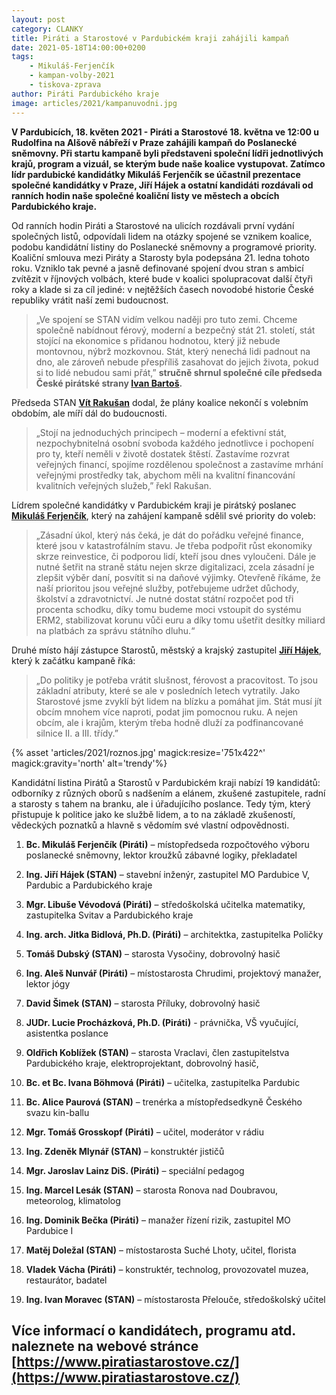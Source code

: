 ```yaml
---
layout: post
category: CLANKY
title: Piráti a Starostové v Pardubickém kraji zahájili kampaň
date: 2021-05-18T14:00:00+0200
tags: 
    - Mikuláš-Ferjenčík
    - kampan-volby-2021
    - tiskova-zprava
author: Piráti Pardubického kraje
image: articles/2021/kampanuvodni.jpg
---
```

**V Pardubicích, 18. květen 2021 - Piráti a Starostové 18. května ve 12:00 u Rudolfina na Alšově nábřeží v Praze zahájili kampaň do Poslanecké sněmovny. Při startu kampaně byli představeni společní lídři jednotlivých krajů, program a vizuál, se kterým bude naše koalice vystupovat. Zatímco lídr pardubické kandidátky Mikuláš Ferjenčík se účastnil prezentace společné kandidátky v Praze, Jiří Hájek a ostatní kandidáti rozdávali od ranních hodin naše společné koaliční listy ve městech a obcích Pardubického kraje.**

  Od ranních hodin Piráti a Starostové na ulicích rozdávali první vydání společných listů, odpovídali lidem na otázky spojené se vznikem koalice, podobu kandidátní listiny do Poslanecké sněmovny a programové priority. Koaliční smlouva mezi Piráty a Starosty byla podepsána 21. ledna tohoto roku. Vzniklo tak pevné a jasně definované spojení dvou stran s ambicí zvítězit v říjnových volbách, které bude v koalici spolupracovat další čtyři roky a klade si za cíl jediné: v nejtěžších časech novodobé historie České republiky vrátit naší zemi budoucnost.

  
>„Ve spojení se STAN vidím velkou naději pro tuto zemi. Chceme společně nabídnout férový, moderní a bezpečný stát 21. století, stát stojící na ekonomice s přidanou hodnotou, který již nebude montovnou, nýbrž mozkovnou. Stát, který nenechá lidi padnout na dno, ale zároveň nebude přespříliš zasahovat do jejich života, pokud si to lidé nebudou sami přát,” **stručně shrnul společné cíle předseda České pirátské strany [Ivan Bartoš](https://www.piratiastarostove.cz/kandidati/phdr-ivan-bartos-phd/).**

  

Předseda STAN [**Vít Rakušan**](https://www.piratiastarostove.cz/kandidati/mgr-bc-vit-rakusan/) dodal, že plány koalice nekončí s volebním obdobím, ale míří dál do budoucnosti. 

>„Stojí na jednoduchých principech – moderní a efektivní stát, nezpochybnitelná osobní svoboda každého jednotlivce i pochopení pro ty, kteří neměli v životě dostatek štěstí. Zastavíme rozvrat veřejných financí, spojíme rozdělenou společnost a zastavíme mrhání veřejnými prostředky tak, abychom měli na kvalitní financování kvalitních veřejných služeb,” řekl Rakušan.

Lídrem společné kandidátky v Pardubickém kraji je pirátský poslanec [**Mikuláš Ferjenčík**](https://www.piratiastarostove.cz/kandidati/bc-mikulas-ferjencik/), který na zahájení kampaně sdělil své priority do voleb: 
>„Zásadní úkol, který nás čeká, je dát do pořádku veřejné finance, které jsou v katastrofálním stavu. Je třeba podpořit růst ekonomiky skrze reinvestice, či podporou lidí, kteří jsou dnes vyloučeni. Dále je nutné šetřit na straně státu nejen skrze digitalizaci, zcela zásadní je zlepšit výběr daní, posvítit si na daňové výjimky. Otevřeně říkáme, že naší prioritou jsou veřejné služby, potřebujeme udržet důchody, školství a zdravotnictví. Je nutné dostat státní rozpočet pod tři procenta schodku, díky tomu budeme moci vstoupit do systému ERM2, stabilizovat korunu vůči euru a díky tomu ušetřit desítky miliard na platbách za správu státního dluhu.“

Druhé místo hájí zástupce Starostů, městský a krajský zastupitel [**Jiří Hájek**](https://www.piratiastarostove.cz/kandidati/ing-jiri-hajek/), který k začátku kampaně říká:
> „Do politiky je potřeba vrátit slušnost, férovost a pracovitost. To jsou základní atributy, které se ale v posledních letech vytratily. Jako Starostové jsme zvyklí být lidem na blízku a pomáhat jim. Stát musí jít obcím mnohem více naproti, podat jim pomocnou ruku. A nejen obcím, ale i krajům, kterým třeba hodně dluží za podfinancované silnice II. a III. třídy.”

{% asset 'articles/2021/roznos.jpg' magick:resize='751x422^' magick:gravity='north' alt='trendy'%}

Kandidátní listina Pirátů a Starostů v Pardubickém kraji nabízí 19 kandidátů: odborníky z různých oborů s nadšením a elánem, zkušené zastupitele, radní a starosty s tahem na branku, ale i úřadujícího poslance. Tedy tým, který přistupuje k politice jako ke službě lidem, a to na základě zkušeností, vědeckých poznatků a hlavně s vědomím své vlastní odpovědnosti.

1. **Bc. Mikuláš Ferjenčík (Piráti)** – místopředseda rozpočtového výboru poslanecké sněmovny, lektor kroužků zábavné logiky, překladatel
2. **Ing. Jiří Hájek (STAN)** –  stavební inženýr, zastupitel MO Pardubice V, Pardubic a Pardubického kraje
3. **Mgr. Libuše Vévodová (Piráti)** –  středoškolská učitelka matematiky, zastupitelka Svitav a Pardubického kraje
4. **Ing. arch. Jitka Bidlová, Ph.D. (Piráti)** –  architektka, zastupitelka Poličky
5. **Tomáš Dubský (STAN)** –  starosta Vysočiny, dobrovolný hasič

6. **Ing. Aleš Nunvář (Piráti)** –  místostarosta Chrudimi, projektový manažer, lektor jógy

7. **David Šimek (STAN)** – starosta Příluky, dobrovolný hasič

8. **JUDr. Lucie Procházková, Ph.D. (Piráti)** - právnička, VŠ vyučující, asistentka poslance

9. **Oldřich Koblížek (STAN)** –  starosta Vraclavi, člen zastupitelstva Pardubického kraje, elektroprojektant, dobrovolný hasič, 

10. **Bc. et Bc. Ivana Böhmová (Piráti)** –  učitelka, zastupitelka Pardubic

11. **Bc. Alice Paurová (STAN)** –  trenérka a místopředsedkyně Českého svazu kin-ballu

12. **Mgr. Tomáš Grosskopf (Piráti)** –  učitel, moderátor v rádiu

13. **Ing. Zdeněk Mlynář (STAN)** –  konstruktér jističů

14. **Mgr. Jaroslav Lainz DiS. (Piráti)** –  speciální pedagog

15. **Ing. Marcel Lesák (STAN)** –  starosta Ronova nad Doubravou, meteorolog, klimatolog

16. **Ing. Dominik Bečka (Piráti)** –  manažer řízení rizik, zastupitel MO Pardubice I

17. **Matěj Doležal (STAN)** –  místostarosta Suché Lhoty, učitel, florista

18. **Vladek Vácha (Piráti)** –  konstruktér, technolog, provozovatel muzea, restaurátor, badatel

19. **Ing. Ivan Moravec (STAN)** – místostarosta Přelouče, středoškolský učitel

## Více informací o kandidátech, programu atd. naleznete na webové stránce [https://www.piratiastarostove.cz/](https://www.piratiastarostove.cz/)
